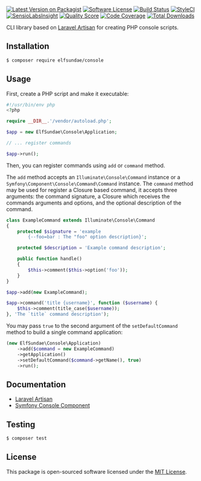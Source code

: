 [![Latest Version on Packagist](https://img.shields.io/packagist/v/elfsundae/console.svg?style=flat-square)](https://packagist.org/packages/elfsundae/console)
[![Software License](https://img.shields.io/badge/license-MIT-brightgreen.svg?style=flat-square)](LICENSE.md)
[![Build Status](https://img.shields.io/travis/ElfSundae/console/master.svg?style=flat-square)](https://travis-ci.org/ElfSundae/console)
[![StyleCI](https://styleci.io/repos/100198819/shield)](https://styleci.io/repos/100198819)
[![SensioLabsInsight](https://img.shields.io/sensiolabs/i/4658ebb9-710d-40fb-9573-1d8ada1991b4.svg?style=flat-square)](https://insight.sensiolabs.com/projects/4658ebb9-710d-40fb-9573-1d8ada1991b4)
[![Quality Score](https://img.shields.io/scrutinizer/g/ElfSundae/console.svg?style=flat-square)](https://scrutinizer-ci.com/g/ElfSundae/console)
[![Code Coverage](https://img.shields.io/scrutinizer/coverage/g/ElfSundae/console/master.svg?style=flat-square)](https://scrutinizer-ci.com/g/ElfSundae/console/?branch=master)
[![Total Downloads](https://img.shields.io/packagist/dt/elfsundae/console.svg?style=flat-square)](https://packagist.org/packages/elfsundae/console)

CLI library based on [Laravel Artisan][] for creating PHP console scripts.

## Installation

```sh
$ composer require elfsundae/console
```

## Usage

First, create a PHP script and make it executable:

```php
#!/usr/bin/env php
<?php

require __DIR__.'/vendor/autoload.php';

$app = new ElfSundae\Console\Application;

// ... register commands

$app->run();
```

Then, you can register commands using `add` or `command` method.

The `add` method accepts an `Illuminate\Console\Command` instance or a `Symfony\Component\Console\Command\Command` instance. The `command` method may be used for register a Closure based command, it accepts three arguments: the command signature, a Closure which receives the commands arguments and options, and the optional description of the command.

```php
class ExampleCommand extends Illuminate\Console\Command
{
    protected $signature = 'example
        {--foo=bar : The "foo" option description}';

    protected $description = 'Example command description';

    public function handle()
    {
        $this->comment($this->option('foo'));
    }
}

$app->add(new ExampleCommand);

$app->command('title {username}', function ($username) {
    $this->comment(title_case($username));
}, 'The `title` command description');
```

You may pass `true` to the second argument of the `setDefaultCommand` method to build a single command application:

```php
(new ElfSundae\Console\Application)
    ->add($command = new ExampleCommand)
    ->getApplication()
    ->setDefaultCommand($command->getName(), true)
    ->run();
```

## Documentation

- [Laravel Artisan][]
- [Symfony Console Component][]

## Testing

```sh
$ composer test
```

## License

This package is open-sourced software licensed under the [MIT License](LICENSE.md).

[Laravel Artisan]: https://laravel.com/docs/artisan
[Symfony Console Component]: http://symfony.com/doc/current/components/console.html
